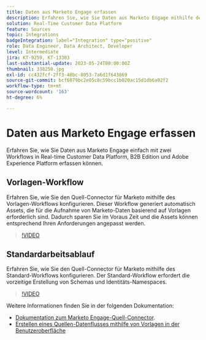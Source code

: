 ```yaml
---
title: Daten aus Marketo Engage erfassen
description: Erfahren Sie, wie Sie Daten aus Marketo Engage mithilfe des Quell-Connectors mithilfe der Standard- und Vorlagen-Workflows erfassen.
solution: Real-Time Customer Data Platform
feature: Sources
topic: Integrations
badgeIntegration: label="Integration" type="positive"
role: Data Engineer, Data Architect, Developer
level: Intermediate
jira: KT-9259, KT-13303
last-substantial-update: 2023-05-24T00:00:00Z
thumbnail: 338250.jpg
exl-id: cc432fcf-2ff3-48bc-8053-7a6d1f643869
source-git-commit: bcf6079bc2e05c8c59bcc1b020ac15d1db6a02f2
workflow-type: tm+mt
source-wordcount: '163'
ht-degree: 6%

---
```


# Daten aus Marketo Engage erfassen

Erfahren Sie, wie Sie Daten aus Marketo Engage einfach mit zwei Workflows in Real-time Customer Data Platform, B2B Edition und Adobe Experience Platform erfassen können.

## Vorlagen-Workflow

Erfahren Sie, wie Sie den Quell-Connector für Marketo mithilfe des Vorlagen-Workflows konfigurieren. Dieser Workflow generiert automatisch Assets, die für die Aufnahme von Marketo-Daten basierend auf Vorlagen erforderlich sind. Dadurch sparen Sie im Voraus Zeit und die Assets können entsprechend Ihren Anforderungen angepasst werden.

>[!VIDEO](https://video.tv.adobe.com/v/3419550?quality=12&learn=on)

## Standardarbeitsablauf

Erfahren Sie, wie Sie den Quell-Connector für Marketo mithilfe des Standard-Workflows konfigurieren. Der Standard-Workflow erfordert die vorzeitige Erstellung von Schemas und Identitäts-Namespaces.

>[!VIDEO](https://video.tv.adobe.com/v/338250?quality=12&learn=on)

Weitere Informationen finden Sie in der folgenden Dokumentation:
* [Dokumentation zum Marketo Engage-Quell-Connector](https://experienceleague.adobe.com/docs/experience-platform/sources/connectors/adobe-applications/marketo/marketo.html).
* [Erstellen eines Quellen-Datenflusses mithilfe von Vorlagen in der Benutzeroberfläche](https://experienceleague.adobe.com/docs/experience-platform/sources/ui-tutorials/templates.html#)
